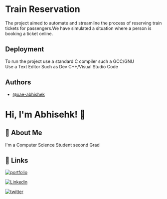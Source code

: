 
# Train Reservation

The project aimed to  automate and streamline the process of reserving train tickets for passengers.We have simulated a situation where a person is booking a ticket online.

## Deployment

To run the project use a standard C compiler such a GCC/GNU   
Use a Text Editor Such as Dev C++/Visual Studio Code


## Authors

- [@xae-abhishek](https://github.com/Xae-Abhishek)






# Hi, I'm Abhisehk! 👋


## 🚀 About Me
I'm a Computer Science Student second Grad


## 🔗 Links
[![portfolio](https://img.shields.io/badge/my_portfolio-000?style=for-the-badge&logo=ko-fi&logoColor=white)](https://github.com/Xae-Abhishek?tab=repositories)

[![Linkedin](https://img.shields.io/badge/linkedin-0A66C2?style=for-the-badge&logo=linkedin&logoColor=white)](https://www.linkedin.com/in/xaeabhishek/)

[![twitter](https://img.shields.io/badge/twitter-1DA1F2?style=for-the-badge&logo=twitter&logoColor=white)](https://twitter.com/xaeabhishek)

